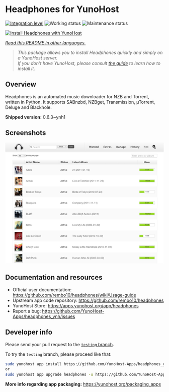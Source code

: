 <!--
N.B.: This README was automatically generated by <https://github.com/YunoHost/apps/tree/master/tools/readme_generator>
It shall NOT be edited by hand.
-->

# Headphones for YunoHost

[![Integration level](https://dash.yunohost.org/integration/headphones.svg)](https://ci-apps.yunohost.org/ci/apps/headphones/) ![Working status](https://ci-apps.yunohost.org/ci/badges/headphones.status.svg) ![Maintenance status](https://ci-apps.yunohost.org/ci/badges/headphones.maintain.svg)

[![Install Headphones with YunoHost](https://install-app.yunohost.org/install-with-yunohost.svg)](https://install-app.yunohost.org/?app=headphones)

*[Read this README in other languages.](./ALL_README.md)*

> *This package allows you to install Headphones quickly and simply on a YunoHost server.*  
> *If you don't have YunoHost, please consult [the guide](https://yunohost.org/install) to learn how to install it.*

## Overview

Headphones is an automated music downloader for NZB and Torrent, written in Python. It supports SABnzbd, NZBget, Transmission, µTorrent, Deluge and Blackhole.


**Shipped version:** 0.6.3~ynh1

## Screenshots

![Screenshot of Headphones](./doc/screenshots/screenshot01.png)

## Documentation and resources

- Official user documentation: <https://github.com/rembo10/headphones/wiki/Usage-guide>
- Upstream app code repository: <https://github.com/rembo10/headphones>
- YunoHost Store: <https://apps.yunohost.org/app/headphones>
- Report a bug: <https://github.com/YunoHost-Apps/headphones_ynh/issues>

## Developer info

Please send your pull request to the [`testing` branch](https://github.com/YunoHost-Apps/headphones_ynh/tree/testing).

To try the `testing` branch, please proceed like that:

```bash
sudo yunohost app install https://github.com/YunoHost-Apps/headphones_ynh/tree/testing --debug
or
sudo yunohost app upgrade headphones -u https://github.com/YunoHost-Apps/headphones_ynh/tree/testing --debug
```

**More info regarding app packaging:** <https://yunohost.org/packaging_apps>
